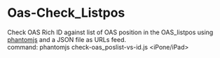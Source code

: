 # Oas-Check_Listpos

Check OAS Rich ID against list of OAS position in the OAS_listpos using [phantomjs](http://phantomjs.org/) and a JSON file as URLs feed.  
command: phantomjs check-oas_poslist-vs-id.js <iPone/iPad>
